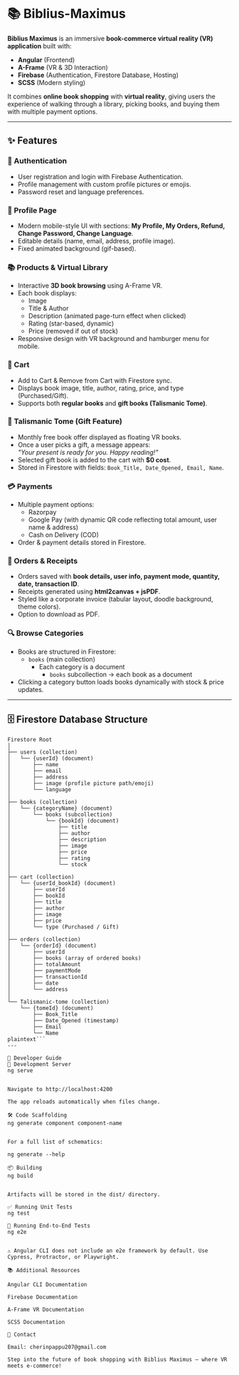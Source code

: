 # 📚 Biblius-Maximus

**Biblius Maximus** is an immersive **book-commerce virtual reality (VR) application** built with:  
- **Angular** (Frontend)  
- **A-Frame** (VR & 3D Interaction)  
- **Firebase** (Authentication, Firestore Database, Hosting)  
- **SCSS** (Modern styling)  

It combines **online book shopping** with **virtual reality**, giving users the experience of walking through a library, picking books, and buying them with multiple payment options.  

---

## ✨ Features

### 🔑 Authentication
- User registration and login with Firebase Authentication.  
- Profile management with custom profile pictures or emojis.  
- Password reset and language preferences.  

### 👤 Profile Page
- Modern mobile-style UI with sections: **My Profile, My Orders, Refund, Change Password, Change Language**.  
- Editable details (name, email, address, profile image).  
- Fixed animated background (gif-based).  

### 📚 Products & Virtual Library
- Interactive **3D book browsing** using A-Frame VR.  
- Each book displays:
  - Image  
  - Title & Author  
  - Description (animated page-turn effect when clicked)  
  - Rating (star-based, dynamic)  
  - Price (removed if out of stock)  
- Responsive design with VR background and hamburger menu for mobile.  

### 🛒 Cart
- Add to Cart & Remove from Cart with Firestore sync.  
- Displays book image, title, author, rating, price, and type (Purchased/Gift).  
- Supports both **regular books** and **gift books (Talismanic Tome)**.  

### 🎁 Talismanic Tome (Gift Feature)
- Monthly free book offer displayed as floating VR books.  
- Once a user picks a gift, a message appears:  
  _"Your present is ready for you. Happy reading!"_  
- Selected gift book is added to the cart with **$0 cost**.  
- Stored in Firestore with fields: `Book_Title, Date_Opened, Email, Name`.  

### 💳 Payments
- Multiple payment options:
  - Razorpay  
  - Google Pay (with dynamic QR code reflecting total amount, user name & address)  
  - Cash on Delivery (COD)  
- Order & payment details stored in Firestore.  

### 📑 Orders & Receipts
- Orders saved with **book details, user info, payment mode, quantity, date, transaction ID**.  
- Receipts generated using **html2canvas + jsPDF**.  
- Styled like a corporate invoice (tabular layout, doodle background, theme colors).  
- Option to download as PDF.  

### 🔍 Browse Categories
- Books are structured in Firestore:  
  - `books` (main collection)  
    - Each category is a document  
      - `books` subcollection → each book as a document  
- Clicking a category button loads books dynamically with stock & price updates.  

---

## 🗄️ Firestore Database Structure

```plaintext
Firestore Root
│
├── users (collection)
│   └── {userId} (document)
│       ├── name
│       ├── email
│       ├── address
│       ├── image (profile picture path/emoji)
│       └── language
│
├── books (collection)
│   └── {categoryName} (document)
│       └── books (subcollection)
│           └── {bookId} (document)
│               ├── title
│               ├── author
│               ├── description
│               ├── image
│               ├── price
│               ├── rating
│               └── stock
│
├── cart (collection)
│   └── {userId_bookId} (document)
│       ├── userId
│       ├── bookId
│       ├── title
│       ├── author
│       ├── image
│       ├── price
│       └── type (Purchased / Gift)
│
├── orders (collection)
│   └── {orderId} (document)
│       ├── userId
│       ├── books (array of ordered books)
│       ├── totalAmount
│       ├── paymentMode
│       ├── transactionId
│       ├── date
│       └── address
│
└── Talismanic-tome (collection)
    └── {tomeId} (document)
        ├── Book_Title
        ├── Date_Opened (timestamp)
        ├── Email
        └── Name 
plaintext```
---

📘 Developer Guide
🚀 Development Server
ng serve


Navigate to http://localhost:4200

The app reloads automatically when files change.

🛠️ Code Scaffolding
ng generate component component-name


For a full list of schematics:

ng generate --help

📦 Building
ng build


Artifacts will be stored in the dist/ directory.

✅ Running Unit Tests
ng test

🔎 Running End-to-End Tests
ng e2e


⚠️ Angular CLI does not include an e2e framework by default. Use Cypress, Protractor, or Playwright.

📚 Additional Resources

Angular CLI Documentation

Firebase Documentation

A-Frame VR Documentation

SCSS Documentation

📧 Contact

Email: cherinpappu207@gmail.com

Step into the future of book shopping with Biblius Maximus – where VR meets e-commerce!
